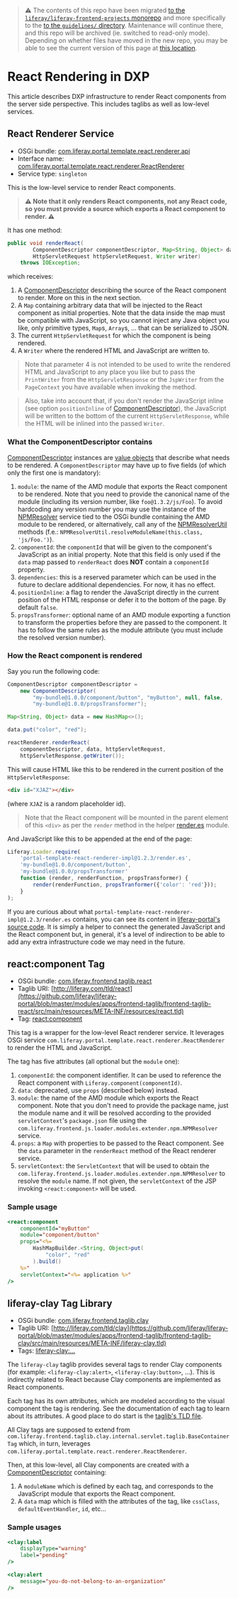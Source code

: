 > :warning: The contents of this repo have been migrated [to the `liferay/liferay-frontend-projects` monorepo](https://github.com/liferay/liferay-frontend-projects) and more specifically to the [to the `guidelines/` directory](https://github.com/liferay/liferay-frontend-projects/tree/master/guidelines). Maintenance will continue there, and this repo will be archived (ie. switched to read-only mode). Depending on whether files have moved in the new repo, you may be able to see the current version of this page at [this location](https://github.com/liferay/liferay-frontend-projects/tree/master/guidelines/dxp/react_rendering.md).

# React Rendering in DXP

This article describes DXP infrastructure to render React components from the server side perspective. This includes taglibs as well as low-level services.

## React Renderer Service

-   OSGi bundle: [com.liferay.portal.template.react.renderer.api](https://github.com/liferay/liferay-portal/tree/master/modules/apps/portal-template/portal-template-react-renderer-api)
-   Interface name: [com.liferay.portal.template.react.renderer.ReactRenderer](https://github.com/liferay/liferay-portal/blob/master/modules/apps/portal-template/portal-template-react-renderer-api/src/main/java/com/liferay/portal/template/react/renderer/ReactRenderer.java)
-   Service type: `singleton`

This is the low-level service to render React components.

> **⚠ Note that it only renders React components, not any React code, so you must provide a source which exports a React component to render. ⚠**

It has one method:

```java
public void renderReact(
		ComponentDescriptor componentDescriptor, Map<String, Object> data,
		HttpServletRequest httpServletRequest, Writer writer)
	throws IOException;
```

which receives:

1. A [ComponentDescriptor](https://github.com/liferay/liferay-portal/blob/master/modules/apps/portal-template/portal-template-react-renderer-api/src/main/java/com/liferay/portal/template/react/renderer/ComponentDescriptor.java) describing the source of the React component to render. More on this in the next section.
2. A `Map` containing arbitrary data that will be injected to the React component as initial properties. Note that the data inside the map must be compatible with JavaScript, so you cannot inject any Java object you like, only primitive types, `Map`s, `Array`s, ... that can be serialized to JSON.
3. The current `HttpServletRequest` for which the component is being rendered.
4. A `Writer` where the rendered HTML and JavaScript are written to.

> Note that parameter 4 is not intended to be used to write the rendered HTML and JavaScript to any place you like but to pass the `PrintWriter` from the `HttpServletResponse` or the `JspWriter` from the `PageContext` you have available when invoking the method.

> Also, take into account that, if you don't render the JavaScript inline (see option `positionInline` of [ComponentDescriptor](https://github.com/liferay/liferay-portal/blob/master/modules/apps/portal-template/portal-template-react-renderer-api/src/main/java/com/liferay/portal/template/react/renderer/ComponentDescriptor.java)), the JavaScript will be written to the bottom of the current `HttpServletResponse`, while the HTML will be inlined into the passed `Writer`.

### What the ComponentDescriptor contains

[ComponentDescriptor](https://github.com/liferay/liferay-portal/blob/master/modules/apps/portal-template/portal-template-react-renderer-api/src/main/java/com/liferay/portal/template/react/renderer/ComponentDescriptor.java) instances are [value objects](https://en.wikipedia.org/wiki/Value_object) that describe what needs to be rendered. A `ComponentDescriptor` may have up to five fields (of which only the first one is mandatory):

1. `module`: the name of the AMD module that exports the React component to be rendered. Note that you need to provide the canonical name of the module (including its version number, like `foo@1.3.2/js/Foo`). To avoid hardcoding any version number you may use the instance of the [NPMResolver](https://github.com/liferay/liferay-portal/blob/master/modules/apps/frontend-js/frontend-js-loader-modules-extender-api/src/main/java/com/liferay/frontend/js/loader/modules/extender/npm/NPMResolver.java) service tied to the OSGi bundle containing the AMD module to be rendered, or alternatively, call any of the [NPMResolverUtil](https://github.com/liferay/liferay-portal/blob/master/modules/apps/frontend-js/frontend-js-loader-modules-extender-api/src/main/java/com/liferay/frontend/js/loader/modules/extender/npm/NPMResolverUtil.java) methods (f.e.: `NPMResolverUtil.resolveModuleName(this.class, 'js/Foo.')`).
2. `componentId`: the `componentId` that will be given to the component's JavaScript as an initial property. Note that this field is only used if the `data` map passed to `renderReact` does **NOT** contain a `componentId` property.
3. `dependencies`: this is a reserved parameter which can be used in the future to declare additional dependencies. For now, it has no effect.
4. `positionInline`: a flag to render the JavaScript directly in the current position of the HTML response or defer it to the bottom of the page. By default `false`.
5. `propsTransformer`: optional name of an AMD module exporting a function to transform the properties before they are passed to the component. It has to follow the same rules as the module attribute (you must include the resolved version number).

### How the React component is rendered

Say you run the following code:

```java
ComponentDescriptor componentDescriptor =
	new ComponentDescriptor(
		"my-bundle@1.0.0/component/button", "myButton", null, false,
		"my-bundle@1.0.0/propsTransformer");

Map<String, Object> data = new HashMap<>();

data.put("color", "red");

reactRenderer.renderReact(
	componentDescriptor, data, httpServletRequest,
	httpServletResponse.getWriter());
```

This will cause HTML like this to be rendered in the current position of the `HttpServletResponse`:

```html
<div id="XJAZ"></div>
```

(where `XJAZ` is a random placeholder id).

> Note that the React component will be mounted in the parent element of this `<div>` as per the `render` method in the helper [render.es](https://github.com/liferay/liferay-portal/blob/master/modules/apps/portal-template/portal-template-react-renderer-impl/src/main/resources/META-INF/resources/render.es.js) module.

And JavaScript like this to be appended at the end of the page:

```javascript
Liferay.Loader.require(
	'portal-template-react-renderer-impl@1.2.3/render.es',
	'my-bundle@1.0.0/component/button',
	'my-bundle@1.0.0/propsTransformer'
	function (render, renderFunction, propsTransformer) {
		render(renderFunction, propsTranformer({'color': 'red'}));
	}
);
```

If you are curious about what `portal-template-react-renderer-impl@1.2.3/render.es` contains, you can see its content in [liferay-portal's source code](https://github.com/liferay/liferay-portal/blob/master/modules/apps/portal-template/portal-template-react-renderer-impl/src/main/resources/META-INF/resources/render.es.js). It is simply a helper to connect the generated JavaScript and the React component but, in general, it's a level of indirection to be able to add any extra infrastructure code we may need in the future.

## react:component Tag

-   OSGi bundle: [com.liferay.frontend.taglib.react](https://github.com/liferay/liferay-portal/tree/master/modules/apps/frontend-taglib/frontend-taglib-react)
-   Taglib URI: [http://liferay.com/tld/react](https://github.com/liferay/liferay-portal/blob/master/modules/apps/frontend-taglib/frontend-taglib-react/src/main/resources/META-INF/resources/react.tld)
-   Tag: [<react:component>](https://github.com/liferay/liferay-portal/blob/master/modules/apps/frontend-taglib/frontend-taglib-react/src/main/java/com/liferay/frontend/taglib/react/servlet/taglib/ComponentTag.java)

This tag is a wrapper for the low-level React renderer service. It leverages OSGi service `com.liferay.portal.template.react.renderer.ReactRenderer` to render the HTML and JavaScript.

The tag has five attributes (all optional but the `module` one):

1. `componentId`: the component identifier. It can be used to reference the React component with `Liferay.component(componentId)`.
2. `data`: deprecated, use `props` (described below) instead.
3. `module`: the name of the AMD module which exports the React component. Note that you don't need to provide the package name, just the module name and it will be resolved according to the provided `servletContext`'s `package.json` file using the `com.liferay.frontend.js.loader.modules.extender.npm.NPMResolver` service.
4. `props`: a `Map` with properties to be passed to the React component. See the `data` parameter in the `renderReact` method of the React renderer service.
5. `servletContext`: the `ServletContext` that will be used to obtain the `com.liferay.frontend.js.loader.modules.extender.npm.NPMResolver` to resolve the `module` name. If not given, the `servletContext` of the JSP invoking `<react:component>` will be used.

### Sample usage

```jsp
<react:component
	componentId="myButton"
	module="component/button"
	props="<%=
		HashMapBuilder.<String, Object>put(
			"color", "red"
		).build()
	%>"
	servletContext="<%= application %>"
/>
```

## liferay-clay Tag Library

-   OSGi bundle: [com.liferay.frontend.taglib.clay](https://github.com/liferay/liferay-portal/tree/master/modules/apps/frontend-taglib/frontend-taglib-clay)
-   Taglib URI: [http://liferay.com/tld/clay](https://github.com/liferay/liferay-portal/blob/master/modules/apps/frontend-taglib/frontend-taglib-clay/src/main/resources/META-INF/liferay-clay.tld)
-   Tags: [<liferay-clay:...>](https://github.com/liferay/liferay-portal/tree/master/modules/apps/frontend-taglib/frontend-taglib-clay/src/main/java/com/liferay/frontend/taglib/clay/servlet/taglib)

The `liferay-clay` taglib provides several tags to render Clay components (for example: `<liferay-clay:alert>`, `<liferay-clay:button>`, ...). This is indirectly related to React because Clay components are implemented as React components.

Each tag has its own attributes, which are modeled according to the visual component the tag is rendering. See the documentation of each tag to learn about its attributes. A good place to do start is the [taglib's TLD file](https://github.com/liferay/liferay-portal/blob/master/modules/apps/frontend-taglib/frontend-taglib-clay/src/main/resources/META-INF/liferay-clay.tld).

All Clay tags are supposed to extend from `com.liferay.frontend.taglib.clay.internal.servlet.taglib.BaseContainerTag` which, in turn, leverages `com.liferay.portal.template.react.renderer.ReactRenderer`.

Then, at this low-level, all Clay components are created with a [ComponentDescriptor](https://github.com/liferay/liferay-portal/blob/master/modules/apps/portal-template/portal-template-react-renderer-api/src/main/java/com/liferay/portal/template/react/renderer/ComponentDescriptor.java) containing:

1. A `moduleName` which is defined by each tag, and corresponds to the JavaScript module that exports the React component.
2. A `data` map which is filled with the attributes of the tag, like `cssClass`, `defaultEventHandler`, `id`, etc...

### Sample usages

```jsp
<clay:label
	displayType="warning"
	label="pending"
/>
```

```jsp
<clay:alert
	message="you-do-not-belong-to-an-organization"
/>
```

